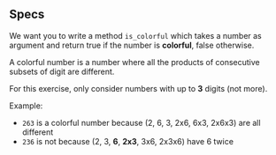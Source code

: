 ## Specs

We want you to write a method `is_colorful` which takes a number as argument and return true if the number is **colorful**, false otherwise.

A colorful number is a number where all the products of consecutive subsets of digit are different.

For this exercise, only consider numbers with up to **3** digits (not more).

Example:

- `263` is a colorful number because (2, 6, 3, 2x6, 6x3, 2x6x3) are all different
- `236` is not because (2, 3, **6**, **2x3**, 3x6, 2x3x6) have 6 twice
